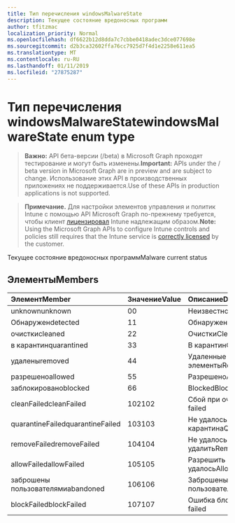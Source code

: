 ```yaml
---
title: Тип перечисления windowsMalwareState
description: Текущее состояние вредоносных программ
author: tfitzmac
localization_priority: Normal
ms.openlocfilehash: df6622b12d8dda7c7cbbe0418adec3dce077698e
ms.sourcegitcommit: d2b3ca32602ffa76cc7925d7f4d1e2258e611ea5
ms.translationtype: MT
ms.contentlocale: ru-RU
ms.lasthandoff: 01/11/2019
ms.locfileid: "27875287"
---
```

# <a name="windowsmalwarestate-enum-type"></a><span data-ttu-id="39900-103">Тип перечисления windowsMalwareState</span><span class="sxs-lookup"><span data-stu-id="39900-103">windowsMalwareState enum type</span></span>

> <span data-ttu-id="39900-104">**Важно:** API бета-версии (/beta) в Microsoft Graph проходят тестирование и могут быть изменены.</span><span class="sxs-lookup"><span data-stu-id="39900-104">**Important:** APIs under the / beta version in Microsoft Graph are in preview and are subject to change.</span></span> <span data-ttu-id="39900-105">Использование этих API в производственных приложениях не поддерживается.</span><span class="sxs-lookup"><span data-stu-id="39900-105">Use of these APIs in production applications is not supported.</span></span>

> <span data-ttu-id="39900-106">**Примечание.** Для настройки элементов управления и политик Intune с помощью API Microsoft Graph по-прежнему требуется, чтобы клиент [лицензировал](https://go.microsoft.com/fwlink/?linkid=839381) Intune надлежащим образом.</span><span class="sxs-lookup"><span data-stu-id="39900-106">**Note:** Using the Microsoft Graph APIs to configure Intune controls and policies still requires that the Intune service is [correctly licensed](https://go.microsoft.com/fwlink/?linkid=839381) by the customer.</span></span>

<span data-ttu-id="39900-107">Текущее состояние вредоносных программ</span><span class="sxs-lookup"><span data-stu-id="39900-107">Malware current status</span></span>
## <a name="members"></a><span data-ttu-id="39900-108">Элементы</span><span class="sxs-lookup"><span data-stu-id="39900-108">Members</span></span>
|<span data-ttu-id="39900-109">Элемент</span><span class="sxs-lookup"><span data-stu-id="39900-109">Member</span></span>|<span data-ttu-id="39900-110">Значение</span><span class="sxs-lookup"><span data-stu-id="39900-110">Value</span></span>|<span data-ttu-id="39900-111">Описание</span><span class="sxs-lookup"><span data-stu-id="39900-111">Description</span></span>|
|:---|:---|:---|
|<span data-ttu-id="39900-112">unknown</span><span class="sxs-lookup"><span data-stu-id="39900-112">unknown</span></span>|<span data-ttu-id="39900-113">0</span><span class="sxs-lookup"><span data-stu-id="39900-113">0</span></span>|<span data-ttu-id="39900-114">Неизвестно</span><span class="sxs-lookup"><span data-stu-id="39900-114">Unknown</span></span>|
|<span data-ttu-id="39900-115">Обнаружен</span><span class="sxs-lookup"><span data-stu-id="39900-115">detected</span></span>|<span data-ttu-id="39900-116">1</span><span class="sxs-lookup"><span data-stu-id="39900-116">1</span></span>|<span data-ttu-id="39900-117">Обнаружен</span><span class="sxs-lookup"><span data-stu-id="39900-117">Detected</span></span>|
|<span data-ttu-id="39900-118">очистки</span><span class="sxs-lookup"><span data-stu-id="39900-118">cleaned</span></span>|<span data-ttu-id="39900-119">2</span><span class="sxs-lookup"><span data-stu-id="39900-119">2</span></span>|<span data-ttu-id="39900-120">Очистки</span><span class="sxs-lookup"><span data-stu-id="39900-120">Cleaned</span></span>|
|<span data-ttu-id="39900-121">в карантин</span><span class="sxs-lookup"><span data-stu-id="39900-121">quarantined</span></span>|<span data-ttu-id="39900-122">3</span><span class="sxs-lookup"><span data-stu-id="39900-122">3</span></span>|<span data-ttu-id="39900-123">В карантин</span><span class="sxs-lookup"><span data-stu-id="39900-123">Quarantined</span></span>|
|<span data-ttu-id="39900-124">удалены</span><span class="sxs-lookup"><span data-stu-id="39900-124">removed</span></span>|<span data-ttu-id="39900-125">4</span><span class="sxs-lookup"><span data-stu-id="39900-125">4</span></span>|<span data-ttu-id="39900-126">Удаленные элементы</span><span class="sxs-lookup"><span data-stu-id="39900-126">Removed</span></span>|
|<span data-ttu-id="39900-127">разрешено</span><span class="sxs-lookup"><span data-stu-id="39900-127">allowed</span></span>|<span data-ttu-id="39900-128">5</span><span class="sxs-lookup"><span data-stu-id="39900-128">5</span></span>|<span data-ttu-id="39900-129">Разрешено</span><span class="sxs-lookup"><span data-stu-id="39900-129">Allowed</span></span>|
|<span data-ttu-id="39900-130">заблокировано</span><span class="sxs-lookup"><span data-stu-id="39900-130">blocked</span></span>|<span data-ttu-id="39900-131">6</span><span class="sxs-lookup"><span data-stu-id="39900-131">6</span></span>|<span data-ttu-id="39900-132">Blocked</span><span class="sxs-lookup"><span data-stu-id="39900-132">Blocked</span></span>|
|<span data-ttu-id="39900-133">cleanFailed</span><span class="sxs-lookup"><span data-stu-id="39900-133">cleanFailed</span></span>|<span data-ttu-id="39900-134">102</span><span class="sxs-lookup"><span data-stu-id="39900-134">102</span></span>|<span data-ttu-id="39900-135">Сбой при очистке</span><span class="sxs-lookup"><span data-stu-id="39900-135">Clean failed</span></span>|
|<span data-ttu-id="39900-136">quarantineFailed</span><span class="sxs-lookup"><span data-stu-id="39900-136">quarantineFailed</span></span>|<span data-ttu-id="39900-137">103</span><span class="sxs-lookup"><span data-stu-id="39900-137">103</span></span>|<span data-ttu-id="39900-138">Не удалось карантина</span><span class="sxs-lookup"><span data-stu-id="39900-138">Quarantine failed</span></span>|
|<span data-ttu-id="39900-139">removeFailed</span><span class="sxs-lookup"><span data-stu-id="39900-139">removeFailed</span></span>|<span data-ttu-id="39900-140">104</span><span class="sxs-lookup"><span data-stu-id="39900-140">104</span></span>|<span data-ttu-id="39900-141">Не удалось удалить</span><span class="sxs-lookup"><span data-stu-id="39900-141">Remove failed</span></span>|
|<span data-ttu-id="39900-142">allowFailed</span><span class="sxs-lookup"><span data-stu-id="39900-142">allowFailed</span></span>|<span data-ttu-id="39900-143">105</span><span class="sxs-lookup"><span data-stu-id="39900-143">105</span></span>|<span data-ttu-id="39900-144">Разрешить не удалось</span><span class="sxs-lookup"><span data-stu-id="39900-144">Allow failed</span></span>|
|<span data-ttu-id="39900-145">заброшены пользователями</span><span class="sxs-lookup"><span data-stu-id="39900-145">abandoned</span></span>|<span data-ttu-id="39900-146">106</span><span class="sxs-lookup"><span data-stu-id="39900-146">106</span></span>|<span data-ttu-id="39900-147">Заброшены пользователями</span><span class="sxs-lookup"><span data-stu-id="39900-147">Abandoned</span></span>|
|<span data-ttu-id="39900-148">blockFailed</span><span class="sxs-lookup"><span data-stu-id="39900-148">blockFailed</span></span>|<span data-ttu-id="39900-149">107</span><span class="sxs-lookup"><span data-stu-id="39900-149">107</span></span>|<span data-ttu-id="39900-150">Ошибка блокировки</span><span class="sxs-lookup"><span data-stu-id="39900-150">Block failed</span></span>|





